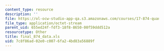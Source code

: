 ```yaml
---
content_type: resource
description: ''
file: https://ol-ocw-studio-app-qa.s3.amazonaws.com/courses/17-874-quantitative-research-methods-multivariate-spring-2004/7c8f86ad02e0c0076fa24bd83a56889f_final_874_data.xls
file_type: application/octet-stream
parent_uid: 655ed24f-fdf3-18f8-8650-00f59ddd512a
resourcetype: Other
title: final_874_data.xls
uid: 7c8f86ad-02e0-c007-6fa2-4bd83a56889f
---
```

